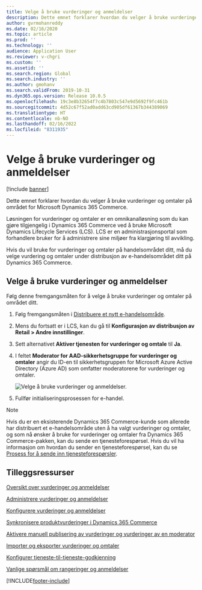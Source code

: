 ```yaml
---
title: Velge å bruke vurderinger og anmeldelser
description: Dette emnet forklarer hvordan du velger å bruke vurderinger og omtaler på området for Microsoft Dynamics 365 Commerce.
author: gvrmohanreddy
ms.date: 02/16/2020
ms.topic: article
ms.prod: ''
ms.technology: ''
audience: Application User
ms.reviewer: v-chgri
ms.custom: ''
ms.assetid: ''
ms.search.region: Global
ms.search.industry: ''
ms.author: gmohanv
ms.search.validFrom: 2019-10-31
ms.dyn365.ops.version: Release 10.0.5
ms.openlocfilehash: 19c3e8b32654f7c4b7803c547e9d5692f9fc461b
ms.sourcegitcommit: 4d52c67f52ad0add63cd905df61367b344389069
ms.translationtype: HT
ms.contentlocale: nb-NO
ms.lasthandoff: 02/16/2022
ms.locfileid: "8311935"
---
```

# <a name="opt-in-to-use-ratings-and-reviews"></a>Velge å bruke vurderinger og anmeldelser

[!include [banner](includes/banner.md)]

Dette emnet forklarer hvordan du velger å bruke vurderinger og omtaler på området for Microsoft Dynamics 365 Commerce.

Løsningen for vurderinger og omtaler er en omnikanalløsning som du kan gjøre tilgjengelig i Dynamics 365 Commerce ved å bruke Microsoft Dynamics Lifecycle Services (LCS). LCS er en administrasjonsportal som forhandlere bruker for å administrere sine miljøer fra klargjøring til avvikling.

Hvis du vil bruke for vurderinger og omtaler på handelsområdet ditt, må du velge vurdering og omtaler under distribusjon av e-handelsområdet ditt på Dynamics 365 Commerce.

## <a name="opt-in-to-use-ratings-and-reviews"></a>Velge å bruke vurderinger og anmeldelser

Følg denne fremgangsmåten for å velge å bruke vurderinger og omtaler på området ditt.

1. Følg fremgangsmåten i [Distribuere et nytt e-handelsområde](deploy-ecommerce-site.md).
1. Mens du fortsatt er i LCS, kan du gå til **Konfigurasjon av distribusjon av Retail \> Andre innstillinger**.
1. Sett alternativet **Aktiver tjenesten for vurderinger og omtale** til **Ja**.
1. I feltet **Moderator for AAD-sikkerhetsgruppe for vurderinger og omtaler** angir du ID-en til sikkerhetsgruppen for Microsoft Azure Active Directory (Azure AD) som omfatter moderatorene for vurderinger og omtaler.

    ![Velge å bruke vurderinger og anmeldelser.](media/LCS_RnR_Preference_2.png)

1. Fullfør initialiseringsprosessen for e-handel.

> [!NOTE] 
> Hvis du er en eksisterende Dynamics 365 Commerce-kunde som allerede har distribuert et e-handelsområde uten å ha valgt vurderinger og omtaler, og som nå ønsker å bruke for vurderinger og omtaler fra Dynamics 365 Commerce-pakken, kan du sende en tjenesteforespørsel. Hvis du vil ha informasjon om hvordan du sender en tjenesteforespørsel, kan du se [Prosess for å sende inn tjenesteforespørsler](../fin-ops-core/dev-itpro/lifecycle-services/submit-request-dynamics-service-engineering-team.md?toc=/dynamics365/commerce/toc.json). 

## <a name="additional-resources"></a>Tilleggsressurser

[Oversikt over vurderinger og anmeldelser](ratings-reviews-overview.md)

[Administrere vurderinger og anmeldelser](manage-reviews.md)

[Konfigurere vurderinger og anmeldelser](configure-ratings-reviews.md)

[Synkronisere produktvurderinger i Dynamics 365 Commerce](sync-product-ratings.md)

[Aktivere manuell publisering av vurderinger og vurderinger av en moderator](manual-publish-rating-reviews.md)

[Importer og eksporter vurderinger og omtaler](import-export-reviews.md)

[Konfigurer tjeneste-til-tjeneste-godkjenning](service-to-service-auth.md)

[Vanlige spørsmål om rangeringer og anmeldelser](ratings-reviews-faq.md)


[!INCLUDE[footer-include](../includes/footer-banner.md)]

